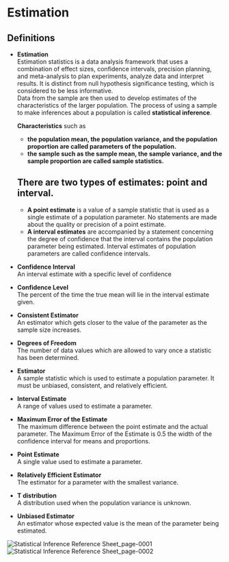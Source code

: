 # Estimation

## Definitions

- **Estimation** \
    Estimation statistics is a data analysis framework that uses a combination of effect sizes, confidence intervals, precision planning, and meta-analysis to plan experiments, analyze data and interpret results. It is distinct from null hypothesis significance testing, which is considered to be less informative. \
    Data from the sample are then used to develop estimates of the characteristics of the larger population. The process of using a sample to make inferences about a population is called **statistical inference**. 
    
    **Characteristics** such as 
    - **the population mean, the population variance, and the population proportion are called parameters of the population.** 
    - **the sample such as the sample mean, the sample variance, and the sample proportion are called sample statistics.** 

    ## There are two types of estimates: point and interval. 
    - **A point estimate** is a value of a sample statistic that is used as a single estimate of a population parameter. No statements are made about the quality or precision of a point estimate.
    - **A interval estimates** are accompanied by a statement concerning the degree of confidence that the interval contains the population parameter being estimated. Interval estimates of population parameters are called confidence intervals.

- **Confidence Interval** \
An interval estimate with a specific level of confidence

- **Confidence Level** \
The percent of the time the true mean will lie in the interval estimate given.

- **Consistent Estimator** \
An estimator which gets closer to the value of the parameter as the sample size increases.

- **Degrees of Freedom** \
The number of data values which are allowed to vary once a statistic has been determined.

- **Estimator** \
A sample statistic which is used to estimate a population parameter. It must be unbiased, consistent, and relatively efficient.

- **Interval Estimate** \
A range of values used to estimate a parameter.

- **Maximum Error of the Estimate** \
The maximum difference between the point estimate and the actual parameter. The Maximum Error of the Estimate is 0.5 the width of the confidence interval for means and proportions.

- **Point Estimate** \
A single value used to estimate a parameter.

- **Relatively Efficient Estimator** \
The estimator for a parameter with the smallest variance.

- **T distribution** \
A distribution used when the population variance is unknown.

- **Unbiased Estimator** \
An estimator whose expected value is the mean of the parameter being estimated.

![Statistical Inference Reference Sheet_page-0001](https://user-images.githubusercontent.com/58425689/106356077-d47f0a00-6324-11eb-83ce-f2b338204ea1.jpg)
![Statistical Inference Reference Sheet_page-0002](https://user-images.githubusercontent.com/58425689/106356080-d648cd80-6324-11eb-8a99-9a3a5487e84b.jpg)
